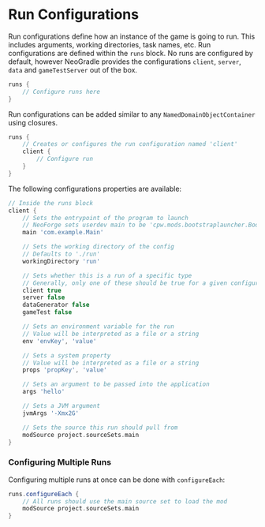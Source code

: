 # Run Configurations

Run configurations define how an instance of the game is going to run. This includes arguments, working directories, task names, etc. Run configurations are defined within the `runs` block. No runs are configured by default, however NeoGradle provides the configurations `client`, `server`, `data` and `gameTestServer` out of the box.

```gradle
runs {
    // Configure runs here
}
```

Run configurations can be added similar to any `NamedDomainObjectContainer` using closures.

```gradle
runs {
    // Creates or configures the run configuration named 'client'
    client {
        // Configure run
    }
}
```

The following configurations properties are available:

```gradle 
// Inside the runs block
client {
    // Sets the entrypoint of the program to launch
    // NeoForge sets userdev main to be 'cpw.mods.bootstraplauncher.BootstrapLauncher'
    main 'com.example.Main'

    // Sets the working directory of the config
    // Defaults to './run'
    workingDirectory 'run'

    // Sets whether this is a run of a specific type
    // Generally, only one of these should be true for a given configuration
    client true
    server false
    dataGenerator false
    gameTest false

    // Sets an environment variable for the run
    // Value will be interpreted as a file or a string
    env 'envKey', 'value'

    // Sets a system property
    // Value will be interpreted as a file or a string
    props 'propKey', 'value'

    // Sets an argument to be passed into the application
    args 'hello'

    // Sets a JVM argument
    jvmArgs '-Xmx2G'

    // Sets the source this run should pull from
    modSource project.sourceSets.main
}
```

### Configuring Multiple Runs

Configuring multiple runs at once can be done with `configureEach`:

```gradle
runs.configureEach {
    // All runs should use the main source set to load the mod
    modSource project.sourceSets.main
}
```
